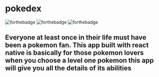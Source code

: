 # pokedex
![forthebadge](https://forthebadge.com/images/badges/built-with-love.svg)
![forthebadge](https://forthebadge.com/images/badges/made-with-javascript.svg)
![forthebadge](https://forthebadge.com/images/badges/made-with-java.svg)


## Everyone at least once in their life must have been a pokemon fan. This app built with react native is basically for those pokemon lovers when you choose a level one pokemon this app will give you all the details of its abilities
